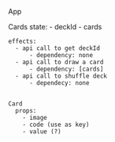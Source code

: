 App

  Cards
    state:
      - deckId
      - cards

    effects:
      - api call to get deckId
          - dependency: none
      - api call to draw a card
          - dependency: [cards]
      - api call to shuffle deck
          - dependecy: none


    Card
      props:
        - image
        - code (use as key)
        - value (?)